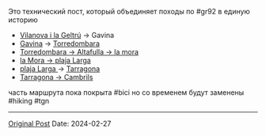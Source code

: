 Это технический пост, который объединяет походы по #gr92 в единую историю

* [Vilanova i la Geltrú](1206.md) -> Gavina
* [Gavina](1599.md) -> [Torredombara](1175.md)
* [Torredombara -> Altafulla -> la mora](1165.md)
* [la Mora -> plaja Larga](870.md)
* [plaja Larga ](430.md)-> [Tarragona](436.md)
* [Tarragona -> Cambrils](935.md)

часть маршрута пока покрыта #bici но со временем будут заменены #hiking #tgn

---
[Original Post](https://t.me/lev2tarragona/1940)
Date: 2024-02-27
